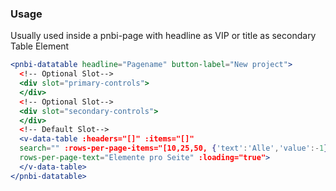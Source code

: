 ### Usage

Usually used inside a pnbi-page with headline as VIP or title as secondary Table Element

```jsx
<pnbi-datatable headline="Pagename" button-label="New project">
  <!-- Optional Slot-->
  <div slot="primary-controls">
  </div>
  <!-- Optional Slot-->
  <div slot="secondary-controls">
  </div>
  <!-- Default Slot-->
  <v-data-table :headers="[]" :items="[]" 
  search="" :rows-per-page-items="[10,25,50, {'text':'Alle','value':-1}]" 
  rows-per-page-text="Elemente pro Seite" :loading="true">
  </v-data-table>
</pnbi-datatable>
```
